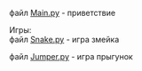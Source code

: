 файл [Main.py](https://github.com/inetcoyote/Python/blob/master/Main.py) - приветствие

Игры: <br>
файл [Snake.py](https://github.com/inetcoyote/Python/blob/master/Snake.py) - игра змейка

файл [Jumper.py](https://github.com/inetcoyote/Python/blob/master/Jumper.py) - игра прыгунок